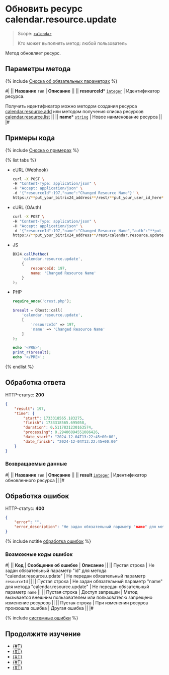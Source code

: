 # Обновить ресурс calendar.resource.update

> Scope: [`calendar`](../../scopes/permissions.md)
>
> Кто может выполнять метод: любой пользователь

Метод обновляет ресурс.

## Параметры метода

{% include [Сноска об обязательных параметрах](../../../_includes/required.md) %}

#|
|| **Название**
`тип` | **Описание** ||
|| **resourceId***
[`integer`](../../data-types.md) | Идентификатор ресурса.

Получить идентификатор можно методом создания ресурса [calendar.resource.add](./calendar-resource-add.md) или методом получения списка ресурсов [calendar.resource.list](./calendar-resource-list.md) ||
|| **name***
[`string`](../../data-types.md) | Новое наименование ресурса ||
|#

## Примеры кода

{% include [Сноска о примерах](../../../_includes/examples.md) %}

{% list tabs %}

- cURL (Webhook)

    ```bash
    curl -X POST \
    -H "Content-Type: application/json" \
    -H "Accept: application/json" \
    -d '{"resourceId":197,"name":"Changed Resource Name"}' \
    https://**put_your_bitrix24_address**/rest/**put_your_user_id_here**/**put_your_webbhook_here**/calendar.resource.update
    ```

- cURL (OAuth)

    ```bash
    curl -X POST \
    -H "Content-Type: application/json" \
    -H "Accept: application/json" \
    -d '{"resourceId":197,"name":"Changed Resource Name","auth":"**put_access_token_here**"}' \
    https://**put_your_bitrix24_address**/rest/calendar.resource.update
    ```

- JS

    ```js
    BX24.callMethod(
        'calendar.resource.update',
        {
            resourceId: 197,
            name: 'Changed Resource Name'
        }
    );
    ```

- PHP

    ```php
    require_once('crest.php');

    $result = CRest::call(
        'calendar.resource.update',
        [
            'resourceId' => 197,
            'name' => 'Changed Resource Name'
        ]
    );

    echo '<PRE>';
    print_r($result);
    echo '</PRE>';
    ```

{% endlist %}

## Обработка ответа

HTTP-статус: **200**

```json
{
    "result": 197,
    "time": {
        "start": 1733318565.183275,
        "finish": 1733318565.695058,
        "duration": 0.5117831230163574,
        "processing": 0.29406094551086426,
        "date_start": "2024-12-04T13:22:45+00:00",
        "date_finish": "2024-12-04T13:22:45+00:00"
    }
}
```

### Возвращаемые данные

#|
|| **Название**
`тип` | **Описание** ||
|| **result**
[`integer`](../../data-types.md) | Идентификатор обновленного ресурса ||
|#

## Обработка ошибок

HTTP-статус: **400**

```json
{
    "error": "",
    "error_description": "Не задан обязательный параметр "name" для метода "calendar.resource.update""
}
```
{% include notitle [обработка ошибок](../../../_includes/error-info.md) %}

### Возможные коды ошибок

#|
|| **Код** | **Сообщение об ошибке** | **Описание** ||
|| Пустая строка | Не задан обязательный параметр "id" для метода "calendar.resource.update" | Не передан обязательный параметр `resourceId` ||
|| Пустая строка | Не задан обязательный параметр "name" для метода "calendar.resource.update" | Не передан обязательный параметр `name` ||
|| Пустая строка | Доступ запрещен | Метод вызывается внешним пользователем или пользователю запрещено изменение ресурсов ||
|| Пустая строка | При изменении ресурса произошла ошибка | Другая ошибка ||
|#

{% include [системные ошибки](../../../_includes/system-errors.md) %}

## Продолжите изучение 

- [{#T}](./index.md)
- [{#T}](./calendar-resource-add.md)
- [{#T}](./calendar-resource-list.md)
- [{#T}](./calendar-resource-booking-list.md)
- [{#T}](./calendar-resource-delete.md)